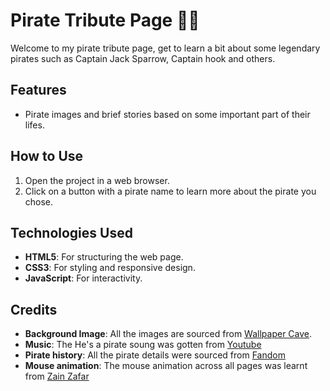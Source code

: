 # Pirate Tribute Page 🏴‍☠️

Welcome to my pirate tribute page, get to learn a bit about some legendary pirates such as Captain Jack Sparrow, Captain hook and others.

## Features
-   Pirate images and brief stories based on some important part of their lifes.

## How to Use
1. Open the project in a web browser.
2. Click on a button with a pirate name to learn more about the pirate you chose.

## Technologies Used
- **HTML5**: For structuring the web page.
- **CSS3**: For styling and responsive design.
- **JavaScript**: For interactivity.

## Credits
- **Background Image**: All the images are sourced from [Wallpaper Cave](https://wallpapercave.com/).
- **Music**: The He's a pirate soung was gotten from [Youtube](https://youtu.be/yRh-dzrI4Z4)
- **Pirate history**: All the pirate details were sourced from [Fandom](https://pirates.fandom.com/wiki/Jack_Sparrow?so=search)
- **Mouse animation**: The mouse animation across all pages was learnt from [Zain Zafar](https://codepen.io/zainzafar/pen/oNypoEr)